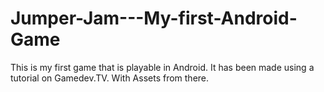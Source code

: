 # Jumper-Jam---My-first-Android-Game
This is my first game that is playable in Android. It has been made using a tutorial on Gamedev.TV. With Assets from there.

